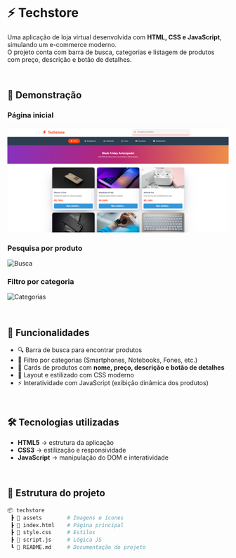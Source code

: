 # ⚡ Techstore

Uma aplicação de loja virtual desenvolvida com **HTML, CSS e JavaScript**, simulando um e-commerce moderno.  
O projeto conta com barra de busca, categorias e listagem de produtos com preço, descrição e botão de detalhes.

<br>

## 📸 Demonstração

### Página inicial
![Home](./assets/home.png)

### Pesquisa por produto
![Busca](./assets/screenshot-search.png)

### Filtro por categoria
![Categorias](./assets/screenshot-category.png)

<br>

## 🚀 Funcionalidades

- 🔍 Barra de busca para encontrar produtos
- 📱 Filtro por categorias (Smartphones, Notebooks, Fones, etc.)
- 🛒 Cards de produtos com **nome, preço, descrição e botão de detalhes**
- 🎨 Layout e estilizado com CSS moderno
- ⚡ Interatividade com JavaScript (exibição dinâmica dos produtos)

 <br>

 ## 🛠️ Tecnologias utilizadas

- **HTML5** → estrutura da aplicação  
- **CSS3** → estilização e responsividade  
- **JavaScript** → manipulação do DOM e interatividade

<br>

## 📂 Estrutura do projeto

```bash
📦 techstore
 ┣ 📂 assets        # Imagens e ícones
 ┣ 📜 index.html    # Página principal
 ┣ 📜 style.css     # Estilos
 ┣ 📜 script.js     # Lógica JS
 ┗ 📜 README.md     # Documentação do projeto

